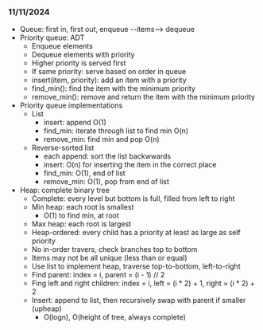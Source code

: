 ### 11/11/2024
* Queue: first in, first out, enqueue --items--> dequeue
* Priority queue: ADT
    * Enqueue elements
    * Dequeue elements with priority
    * Higher priority is served first
    * If same priority: serve based on order in queue
    * insert(item, priority): add an item with a priority
    * find_min(): find the item with the minimum priority
    * remove_min(): remove and return the item with the minimum priority
* Priority queue implementations
    * List
        * insert: append O(1)
        * find_min: iterate through list to find min O(n)
        * remove_min: find min and pop O(n)
    * Reverse-sorted list
        * each append: sort the list backwwards
        * insert: O(n) for inserting the item in the correct place
        * find_min: O(1), end of list
        * remove_min: O(1), pop from end of list
* Heap: complete binary tree
    * Complete: every level but bottom is full, filled from left to right
    * Min heap: each root is smallest
        * O(1) to find min, at root
    * Max heap: each root is largest
    * Heap-ordered: every child has a priority at least as large as self priority
    * No in-order travers, check branches top to bottom 
    * Items may not be all unique (less than or equal)
    * Use list to implement heap, traverse top-to-bottom, left-to-right
    * Find parent: index = i, parent = (i - 1) // 2
    * Fing left and right children: index = i, left = (i * 2) + 1, right = (i * 2) + 2
    * Insert: append to list, then recursively swap with parent if smaller (upheap)
        * O(logn), O(height of tree, always complete)


